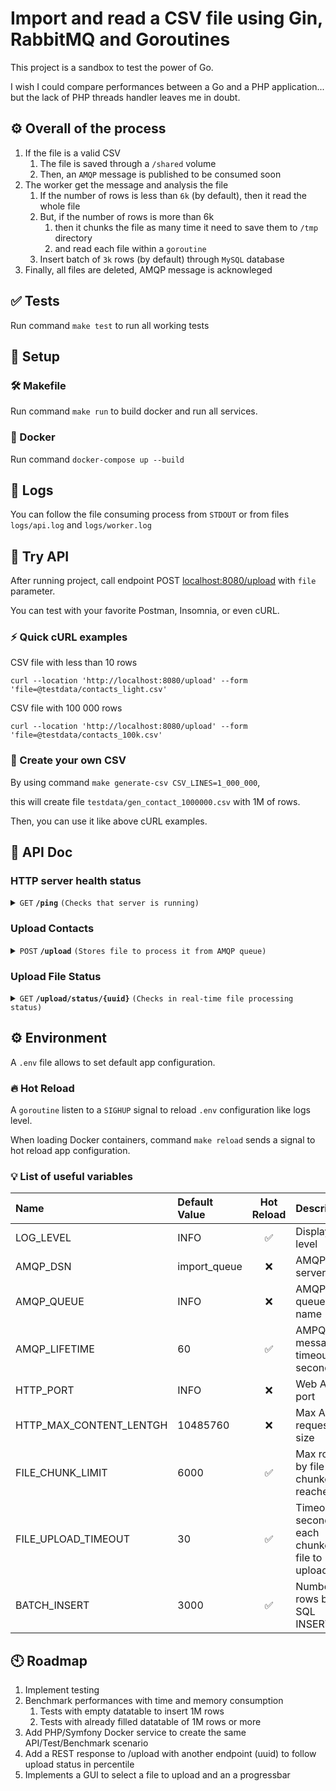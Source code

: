 # Import and read a CSV file using Gin, RabbitMQ and Goroutines
This project is a sandbox to test the power of Go.

I wish I could compare performances between a Go and a PHP application... but the lack of PHP threads handler leaves me in doubt.

## ⚙️ Overall of the process
1. If the file is a valid CSV
    1. The file is saved through a `/shared` volume
    2. Then, an `AMQP` message is published to be consumed soon
2. The worker get the message and analysis the file
    1. If the number of rows is less than `6k` (by default), then it read the whole file
    2. But, if the number of rows is more than 6k
        1. then it chunks the file as many time it need to save them to `/tmp` directory
        2. and read each file within a `goroutine`
    3. Insert batch of `3k` rows (by default) through `MySQL` database
3. Finally, all files are deleted, AMQP message is acknowleged
 

## ✅ Tests
Run command `make test` to run all working tests

## 🚀 Setup
### 🛠️ Makefile
Run command `make run` to build docker and run all services.

### 🐳 Docker
Run command `docker-compose up --build`

## 📂 Logs
You can follow the file consuming process from `STDOUT` or from files `logs/api.log` and `logs/worker.log`

## 🧪 Try API
After running project, call endpoint POST [localhost:8080/upload](http://localhost:8080/upload) with `file` parameter.

You can test with your favorite Postman, Insomnia, or even cURL.

### ⚡ Quick cURL examples
CSV file with less than 10 rows
``` 
curl --location 'http://localhost:8080/upload' --form 'file=@testdata/contacts_light.csv'
```

CSV file with 100 000 rows
``` 
curl --location 'http://localhost:8080/upload' --form 'file=@testdata/contacts_100k.csv'
```

### 🧠 Create your own CSV
By using command `make generate-csv CSV_LINES=1_000_000`,

this will create file `testdata/gen_contact_1000000.csv` with 1M of rows.

Then, you can use it like above cURL examples.

## 📕 API Doc
### HTTP server health status

<details>
 <summary><code>GET</code> <code><b>/ping</b></code> <code>(Checks that server is running)</code></summary>

#### Parameters

> | name      |  type                | content-type            | description                          
> |-----------|----------------------|-------------------------|--------------------------------------
> | none      |  none                | none                    | none 


#### Responses

> | http code     | content-type                      | response                                       |
> |---------------|-----------------------------------|------------------------------------------------|
> | `200`         | `application/json`                | `{"message": "API is running", "status": "ok"}`|
> | `500`         | `text/html`                       | none                                           |

#### Example cURL

> ```bash
>  curl --location 'localhost:8080/ping'
> ```

</details>

### Upload Contacts

<details>
 <summary><code>POST</code> <code><b>/upload</b></code> <code>(Stores file to process it from AMQP queue)</code></summary>

#### Parameters

> | name      |  type                | content-type            | description                          |  expected csv headers format     |
> |-----------|----------------------|-------------------------|--------------------------------------|----------------------------------|
> | file      |  multipart/form-data | text/csv                |  CSV file containing customers infos | "Phone";"Firstname";"Lastname"   |


#### Responses

> | http code     | content-type                      | response                                                                                                                |
> |---------------|-----------------------------------|-------------------------------------------------------------------------------------------------------------------------|
> | `202`         | `application/json`                | `{"message": "File is being processed", "status_url": "http://localhost:8080/upload/status/{uuid}", "uuid": "{uuid}"}`  |
> | `400`         | `application/json`                | `{"message":"Missing File"}`                                                                                            |
> | `415`         | `application/json`                | `{"message":"invalid file type {ext}. expected a .csv file"}`                                                           |
> | `500`         | `application/json`                | `{"message":"Cannot save file"}`                                                                                        |

##### Success
```json 
{
    "message": "File is being processed", 
    "status_url": "http://localhost:8080/upload/status/{uuid}", // Callback URL to follow file upload progress
    "uuid": "{uuid}"                                            // Uuid of the request to handle contacts
}
```

#### Example cURL

> ```bash
>  curl --location 'http://localhost:8080/upload' --form 'file=@testdata/contacts_light.csv'
> ```

</details>

### Upload File Status

<details>
 <summary><code>GET</code> <code><b>/upload/status/{uuid}</b></code> <code>(Checks in real-time file processing status)</code></summary>

#### Parameters

> | name      |  type                | content-type            | description                            |
> |-----------|----------------------|-------------------------|----------------------------------------|
> | uuid      |  string              | text/html               |  identifier of file linked to contacts |


#### Responses

> | http code     | content-type                      | response                                                                                         |
> |---------------|-----------------------------------|--------------------------------------------------------------------------------------------------|
> | `200`         | `application/json`                | `{"Status": "Scheduled/Processing/Completed", "Total": 10, "Inserted": 8, "Percentile": 80.000}` |
> | `404`         | `application/json`                | `{"message":"Progress Status Not Found"}`                                                        |
> | `504`         | `application/json`                | `{"message":"Request to worker timed out"}`                                                      |
> | `500`         | `application/json`                | `{"message":"Failed to get progress status from worker"}`                                        |
> | `502`         | `application/json`                | `{"message":"Corrupted progress status data"}`                                                   |

##### Success
```json 
{
    "Status": "Scheduled/Processing/Completed", // Humanized process status
    "Total": 10,                                // Total file rows (subtitute CSV headers)
    "Inserted": 8,                              // Total inserted rows through database
    "Percentile": 80.000                        // Progress Percentile
}
```

#### Example cURL

> ```bash
>  curl --location 'http://localhost:8080/upload/status/7b1cdab9-40eb-49a3-bced-7523b8a3590e'
> ```

</details>

## ⚙️ Environment
A `.env` file allows to set default app configuration.

### 🔥 Hot Reload
A `goroutine` listen to a `SIGHUP` signal to reload `.env` configuration like logs level.

When loading Docker containers, command `make reload` sends a signal to hot reload app configuration.

### 💡 List of useful variables

| Name                    | Default Value | Hot Reload          | Description
| :---------------------- | :-----------  | :-----------------: | :-------------------
| LOG_LEVEL               |  INFO         |         ✅          | Display log level
| AMQP_DSN                |  import_queue |         ❌          | AMQP server auth
| AMQP_QUEUE              |  INFO         |         ❌          | AMQP queue name
| AMQP_LIFETIME           |  60           |         ✅          | AMPQ message timeout in seconds
| HTTP_PORT               |  INFO         |         ❌          | Web API port
| HTTP_MAX_CONTENT_LENTGH | 10485760      |         ❌          | Max API request size
| FILE_CHUNK_LIMIT        | 6000          |         ✅          | Max rows by file (auto chunked if reached)
| FILE_UPLOAD_TIMEOUT     | 30            |         ✅          | Timeout in seconds for each chunked file to upload
| BATCH_INSERT            | 3000          |         ✅          | Number of rows by SQL INSERT


## 🕙 Roadmap
1. Implement testing
2. Benchmark performances with time and memory consumption
    1. Tests with empty datatable to insert 1M rows
    2. Tests with already filled datatable of 1M rows or more
3. Add PHP/Symfony Docker service to create the same API/Test/Benchmark scenario
4. Add a REST response to /upload with another endpoint (uuid) to follow upload status in percentile
5. Implements a GUI to select a file to upload and an a progressbar
